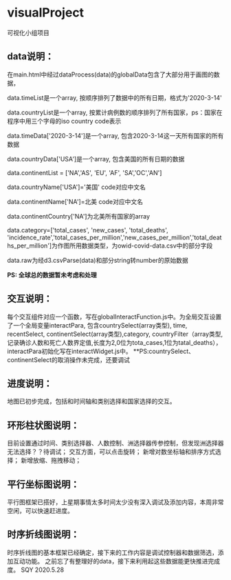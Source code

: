 # visualProject
可视化小组项目
## data说明：

在main.html中经过dataProcess(data)的globalData包含了大部分用于画图的数据，

data.timeList是一个array, 按顺序排列了数据中的所有日期，格式为'2020-3-14'

data.countryList是一个array, 按累计病例数的顺序排列了所有国家，ps：国家在程序中用三个字母的iso country code表示

data.timeData['2020-3-14']是一个array, 包含2020-3-14这一天所有国家的所有数据

data.countryData['USA']是一个array, 包含美国的所有日期的数据

data.continentList = ['NA','AS', 'EU', 'AF', 'SA','OC','AN']

data.countryName['USA']='美国' code对应中文名

data.continentName['NA']=北美 code对应中文名

data.continentCountry['NA']为北美所有国家的array

data.category=['total_cases', 'new_cases', 'total_deaths', 'incidence_rate','total_cases_per_million','new_cases_per_million','total_deaths_per_million']为作图所用数据类型，为owid-covid-data.csv中的部分字段

data.raw为经d3.csvParse(data)和部分string转number的原始数据

**PS: 全球总的数据暂未考虑和处理**

## 交互说明：

每个交互组件对应一个函数，写在globalInteractFunction.js中。为全局交互设置了一个全局变量interactPara, 包含countrySelect(array类型), time, recentSelect, continentSelect(array类型),category, countryFilter（array类型,记录确诊人数和死亡人数界定值,长度为2,0位为tota_cases,1位为tatal_deaths），interactPara初始化写在interactWidget.js中。
**PS:countrySelect、continentSelect的取消操作未完成，还要调试

## 进度说明：
地图已初步完成，包括和时间轴和类别选择和国家选择的交互。


## 环形柱状图说明：
目前设置通过时间、类别选择器、人数控制、洲选择器传参控制，但发现洲选择器无法选择？？待调试；
交互方面，可以点击旋转；
新增对数坐标轴和排序方式选择；
新增放缩、拖拽移动；

## 平行坐标图说明：
平行图框架已搭好，上星期事情太多时间太少没有深入调试及添加内容，本周非常空闲，可以快速赶进度。

## 时序折线图说明：
时序折线图的基本框架已经确定，接下来的工作内容是调试控制器和数据筛选，添加互动功能。
之前忘了有整理好的data，接下来利用起这些数据能更快推进完成度。 SQY 2020.5.28
